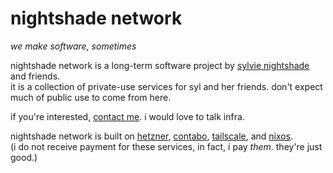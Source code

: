 # nightshade network
*we make software, sometimes*

nightshade network is a long-term software project by [sylvie nightshade](https://github.com/lostkagamine) and friends.  
it is a collection of private-use services for syl and her friends. don't expect much of public use to come from here.

if you're interested, [contact me](mailto:admin@nightshade.network). i would love to talk infra.

nightshade network is built on [hetzner](https://hetzner.com), [contabo](https://contabo.com), [tailscale](https://tailscale.com), and [nixos](https://nixos.org).  
(i do not receive payment for these services, in fact, i pay *them*. they're just good.)
